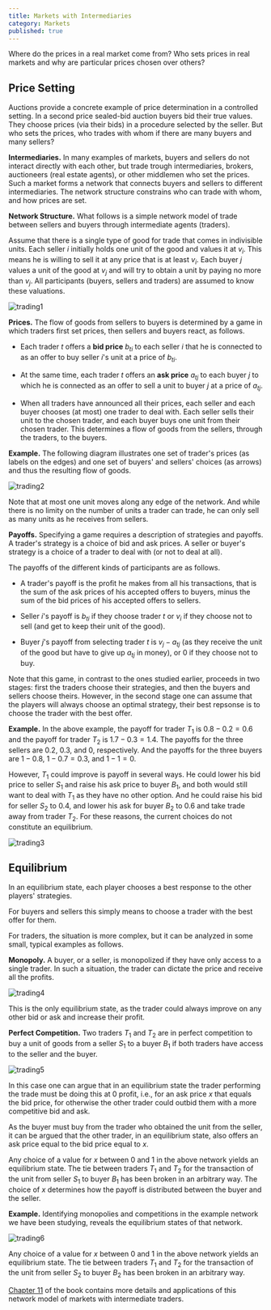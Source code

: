 ```yaml
---
title: Markets with Intermediaries
category: Markets
published: true
---
```


Where do the prices in a real market come from?
Who sets prices in real markets and why are
particular prices chosen over others?

## Price Setting

Auctions provide a concrete example of price determination in a
controlled setting.  In a second price sealed-bid auction buyers bid
their true values.  They choose prices (via their bids) in a procedure
selected by the seller.  But who sets the prices, who trades with whom
if there are many buyers and many sellers?

**Intermediaries.** In many examples of markets, buyers and sellers do
not interact directly with each other, but trade trough
intermediaries, brokers, auctioneers (real estate agents), or other
middlemen who set the prices.  Such a market forms a network that
connects buyers and sellers to different intermediaries.  The network
structure constrains who can trade with whom, and how prices are set.

**Network Structure.** What follows is a simple network model of trade
between sellers and buyers through intermediate agents (traders).

Assume that there is a single type of good for trade that comes in
indivisible units.  Each seller $i$ initially holds one unit of the
good and values it at $v_i$.  This means he is willing to sell it at
any price that is at least $v_i$.  Each buyer $j$ values a unit of the
good at $v_j$ and will try to obtain a unit by paying no more than
$v_j$.  All participants (buyers, sellers and traders) are assumed to
know these valuations.

![trading1]


**Prices.** The flow of goods from sellers to buyers is determined by
a game in which traders first set prices, then sellers and buyers
react, as follows.

* Each trader $t$ offers a **bid price** $b_{ti}$ to each seller $i$
that he is connected to
as an offer to buy seller $i$'s unit at a price of $b_{ti}$.

* At the same time, each trader $t$ offers an **ask price** $a_{tj}$
to each buyer $j$ to which he is connected
as an offer to sell a unit to buyer $j$ at a price of $a_{tj}$.

* When all traders have announced all their prices, each seller and
each buyer chooses (at most) one trader to deal with.  Each seller
sells their unit to the chosen trader, and each buyer buys one unit
from their chosen trader.  This determines a flow of goods from the
sellers, through the traders, to the buyers.

**Example.** The following diagram illustrates one set of trader's prices
(as labels on the edges) and one set of buyers' and sellers' choices
(as arrows) and thus the resulting flow of goods.

![trading2]

Note that at most one unit  moves along any edge of the network.
And while there is no limity on the number of units a trader can trade,
he can only sell as many units as he receives from sellers.

**Payoffs.** Specifying a game requires a description of strategies
and payoffs.  A trader's strategy is a choice of bid and ask prices.
A seller or buyer's strategy is a choice of a trader to deal with (or
not to deal at all).

The payoffs of the different kinds of participants are as follows.

* A trader's payoff is the profit he makes from all his transactions,
that is the sum of the ask prices of his accepted offers to buyers,
minus the sum of the bid prices of his accepted offers to sellers.

* Seller $i$'s payoff is $b_{ti}$ if they choose trader $t$
or $v_i$ if they choose not to sell (and get to keep their unit of the good).

* Buyer $j$'s payoff from selecting trader $t$ is $v_j - a_{tj}$
(as they receive the unit of the good but have to give up $a_{tj}$ in money),
or $0$ if they choose not to buy.

Note that this game, in contrast to the ones studied earlier, proceeds
in two stages: first the traders choose their strategies, and then the
buyers and sellers choose theirs.  However, in the second stage one can assume
that the players will always choose an optimal strategy,
their best repsonse is to choose the trader with the best offer.

**Example.** In the above example, the payoff for trader $T_1$
is $0.8 - 0.2 = 0.6$ and  the payoff for trader $T_2$ is
$1.7-0.3 = 1.4$.
The payoffs for the three sellers are $0.2$, $0.3$, and $0$,
respectively.
And the payoffs for the three buyers are
$1 - 0.8$, $1 - 0.7 = 0.3$, and $1 - 1 = 0$.

However, $T_1$ could improve is payoff in several ways. He could lower
his bid price to seller $S_1$ and raise his ask price to buyer $B_1$,
and both would still want to deal with $T_1$ as they have no other
option.  And he could raise his bid for seller $S_2$ to $0.4$, and
lower his ask for buyer $B_2$ to $0.6$ and take trade away from trader
$T_2$.  For these reasons, the current choices do not constitute an
equilibrium.

![trading3]

## Equilibrium

In an equilibrium state, each player chooses a best response to the
other players' strategies.

For buyers and sellers this simply means to choose a trader with the
best offer for them.

For traders, the situation is more complex, but  it can be analyzed in
some small, typical examples as follows.

**Monopoly.** A buyer, or a seller, is monopolized if
they have only access to a single trader.  In such a situation,
the trader can dictate the price and receive all the profits.

![trading4]

This is the only equilibrium state, as 
the trader could always improve on any other bid or ask
and increase their profit.

**Perfect Competition.**  Two traders $T_1$ and $T_2$ are in perfect competition
to buy a unit of goods from a seller $S_1$ to a buyer $B_1$ if both traders have
access to the seller and the buyer.

![trading5]

In this case one can argue that in an equilibrium state
the trader performing the trade must be doing this at $0$
profit, i.e., for an ask price $x$ that equals the bid price,
for otherwise the other trader could outbid them with
a more competitive bid and ask.

As the buyer must buy from the trader who obtained the unit
from the seller, it can be argued that the other trader,
in an equilibrium state, also offers an ask price equal
to the bid price equal to $x$.

Any choice of a value for $x$ between $0$ and $1$
in the above network yields an equilibrium state.
The tie between traders $T_1$ and $T_2$ for the transaction
of the unit from seller $S_1$ to buyer $B_1$ has been broken
in an arbitrary way.
The choice of $x$ determines how the payoff is distributed between
the buyer and the seller.

**Example.**
Identifying monopolies and competitions in the example network
we have been studying, reveals the equilibrium states of that network.

![trading6]

Any choice of a value for $x$ between $0$ and $1$
in the above network yields an equilibrium state.
The tie between traders $T_1$ and $T_2$ for the transaction
of the unit from seller $S_2$ to buyer $B_2$ has been broken
in an arbitrary way.

[Chapter 11] of the book contains more details and applications
of this network model of markets with intermediate traders.


[trading1]: /images/trading1.png
[trading2]: /images/trading2.png
[trading3]: /images/trading3.png
[trading4]: /images/trading4.png
[trading5]: /images/trading5.png
[trading6]: /images/trading6.png
[Chapter 11]: https://www.cs.cornell.edu/home/kleinber/networks-book/networks-book-ch11.pdf

